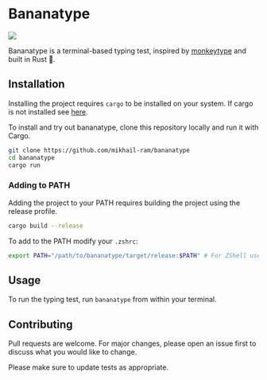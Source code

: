 # Bananatype

![](https://github.com/mikhail-ram/bananatype/blob/master/usage.gif)

Bananatype is a terminal-based typing test, inspired by [monkeytype](https://monkeytype.com) and built in Rust 🦀.

## Installation

Installing the project requires ```cargo``` to be installed on your system. If cargo is not installed see [here](https://doc.rust-lang.org/cargo/getting-started/installation.html).

To install and try out bananatype, clone this repository locally and run it with Cargo.

```bash
git clone https://github.com/mikhail-ram/bananatype
cd bananatype
cargo run
```

### Adding to PATH

Adding the project to your PATH requires building the project using the release profile.

```bash
cargo build --release
```

To add to the PATH modify your ```.zshrc```:

```bash
export PATH="/path/to/bananatype/target/release:$PATH" # For ZShell users

```

## Usage

To run the typing test, run ```bananatype``` from within your terminal.

## Contributing

Pull requests are welcome. For major changes, please open an issue first
to discuss what you would like to change.

Please make sure to update tests as appropriate.
